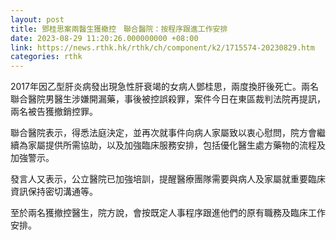 ```yaml
---
layout: post
title: 鄧桂思案兩醫生獲撤控　聯合醫院：按程序跟進工作安排
date: 2023-08-29 11:20:26.000000000 +08:00
link: https://news.rthk.hk/rthk/ch/component/k2/1715574-20230829.htm
categories: rthk
---
```


2017年因乙型肝炎病發出現急性肝衰竭的女病人鄧桂思，兩度換肝後死亡。兩名聯合醫院男醫生涉嫌開漏藥，事後被控誤殺罪，案件今日在東區裁判法院再提訊，兩名被告獲撤銷控罪。

聯合醫院表示，得悉法庭決定，並再次就事件向病人家屬致以衷心慰問，院方會繼續為家屬提供所需協助，以及加強臨床服務安排，包括優化醫生處方藥物的流程及加強警示。

發言人又表示，公立醫院已加強培訓，提醒醫療團隊需要與病人及家屬就重要臨床資訊保持密切溝通等。
 
至於兩名獲撤控醫生，院方說，會按既定人事程序跟進他們的原有職務及臨床工作安排。
